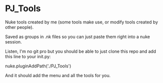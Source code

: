 # PJ_Tools

Nuke tools created by me (some tools make use, or modify tools created by other people). 

Saved as groups in .nk files so you can just paste them right into a nuke session.

Listen, I'm no git pro but you should be able to just clone this repo and add this line to your init.py:

nuke.pluginAddPath('./PJ_Tools')

And it should add the menu and all the tools for you.




